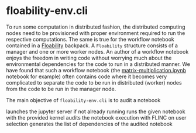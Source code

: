 # floability-env.cli

To run some computation in distributed fashion, the distributed computing nodes need to be provisioned with proper environment required to run the respective computations. The same is true for the workflow notebook contained in a [Floability](https://github.com/floability/floability-cli/) backpack. A `Floability` structure consists of a manager and one or more worker nodes. An author of a workflow notebook enjoys the freedom in writing code without worrying much about the environmental dependencies for the code to run in a distributed manner. We have found that such a workflow notebook (the [matrix-multiplication.ipynb](https://github.com/floability/floability-cli/blob/main/example/matrix-multiplication/workflow/matrix-multiplication.ipynb) notebook for example) often contains code where it becomes very complicated to separate the code to be run in distributed (worker) nodes from the code to be run in the manager node. 

The main objective of `floability-env.cli` is to audit a notebook 

launches the jupyter server if not already running
runs the given notebook with the provided kernel
audits the notebook execution with FLINC on user selection
generates the list of dependencies of the audited notebook

